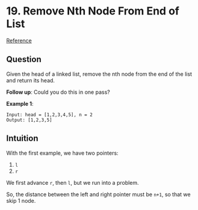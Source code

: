 # 19. Remove Nth Node From End of List
[Reference](https://leetcode.com/problems/remove-nth-node-from-end-of-list/)

## Question
Given the head of a linked list, remove the nth node from the end of the list and return its head.

**Follow up**: Could you do this in one pass?

**Example 1**:
```
Input: head = [1,2,3,4,5], n = 2
Output: [1,2,3,5]
```

## Intuition
With the first example, we have two pointers:
1. `l`
2. `r`

We first advance `r`, then `l`, but we run into a problem.

So, the distance between the left and right pointer must be `n+1`, so that we skip 1 node.

